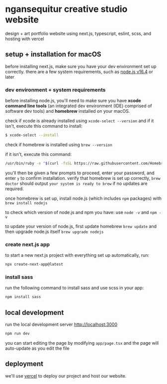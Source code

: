 # ngansequitur creative studio website

design + art portfolio website using next.js, typescript, eslint, scss, and hosting with vercel

## setup + installation for macOS

before installing next.js, make sure you have your dev environment set up correctly. there are a few system requirements, such as [node.js v16.4](https://nodejs.org/) or later

### dev environment + system requirements

before installing node.js, you'll need to make sure you have **xcode command line tools** (an integrated dev environment (IDE) comprised of software dev tools) and **homebrew** installed on your macOS.

check if xcode is already installed using `xcode-select --version` and if it isn't, execute this command to install:

```zsh
$ xcode-select --install
```

check if homebrew is installed using `brew --version`

if it isn't, execute this command:

```zsh
/usr/bin/ruby -e "$(curl -fsSL https://raw.githubusercontent.com/Homebrew/install/master/install)"
```

you'll then be given a few prompts to proceed, enter your password, and enter `y` to confirm installation. verify that homebrew is set up correctly, `brew doctor` should output `your system is ready to brew` if no updates are required.

once homebrew is set up, install node.js (which includes `npm` packages) with `brew install nodejs`

to check which version of node.js and npm you have: use `node -v` and `npm -v`

to update your version of node.js, first update homebrew `brew update` and then upgrade node.js itself `brew upgrade nodejs`

### create next.js app

to start a new next.js project with everything set up automatically, run:

```zsh
npx create-next-app@latest
```

### install sass

run the following command to install sass and use scss in your app:

```zsh
npm install sass
```

## local development

run the local development server [http://localhost:3000](http://localhost:3000)

```zsh
npm run dev
```

you can start editing the page by modifying `app/page.tsx` and the page will auto-update as you edit the file

## deployment

we'll use [vercel](https://vercel.com) to deploy our project and host our website.